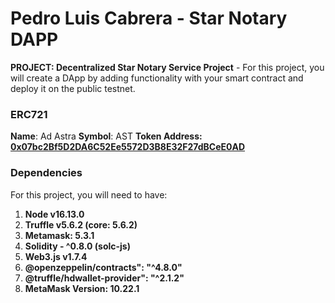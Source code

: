 # Pedro Luis Cabrera - Star Notary DAPP


**PROJECT: Decentralized Star Notary Service Project** - For this project, you will create a DApp by adding functionality with your smart contract and deploy it on the public testnet.
### ERC721
 **Name**: Ad  Astra
**Symbol**: AST
**Token Address: [0x07bc2Bf5D2DA6C52Ee5572D3B8E32F27dBCeE0AD](https://goerli.etherscan.io/token/0x07bc2Bf5D2DA6C52Ee5572D3B8E32F27dBCeE0AD)**
### Dependencies

For this project, you will need to have:

1.  **Node v16.13.0** 
2.  **Truffle v5.6.2 (core: 5.6.2)** 
3.  **Metamask: 5.3.1** 
4.  **Solidity - ^0.8.0 (solc-js)**
5. **Web3.js v1.7.4**
6. **@openzeppelin/contracts": "^4.8.0"**
7. **@truffle/hdwallet-provider": "^2.1.2"**
8. **MetaMask Version: 10.22.1**
